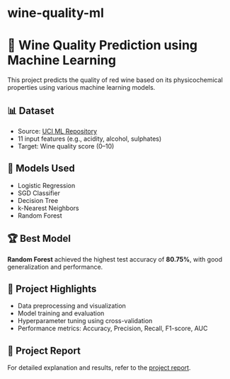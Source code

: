 # wine-quality-ml
# 🍷 Wine Quality Prediction using Machine Learning

This project predicts the quality of red wine based on its physicochemical properties using various machine learning models.

## 📊 Dataset
- Source: [UCI ML Repository](https://github.com/Tanmaykakade1416/wine-quality-ml)
- 11 input features (e.g., acidity, alcohol, sulphates)
- Target: Wine quality score (0–10)

## 🧠 Models Used
- Logistic Regression
- SGD Classifier
- Decision Tree
- k-Nearest Neighbors
- Random Forest

## 🏆 Best Model
**Random Forest** achieved the highest test accuracy of **80.75%**, with good generalization and performance.

## 📂 Project Highlights
- Data preprocessing and visualization
- Model training and evaluation
- Hyperparameter tuning using cross-validation
- Performance metrics: Accuracy, Precision, Recall, F1-score, AUC


## 🔗 Project Report
For detailed explanation and results, refer to the [project report](https://drive.google.com/file/d/1emRJQkTRVPmRo4TZjv-nS0FTxvl24nat/view?usp=sharing).

